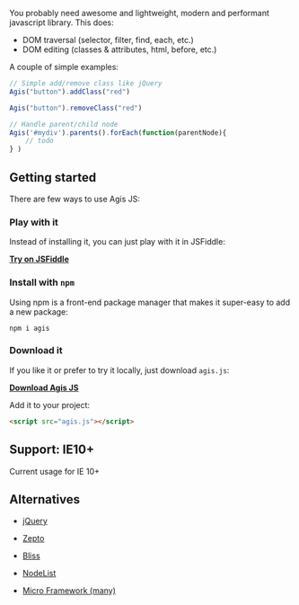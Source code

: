 You probably need awesome and lightweight, modern and performant javascript library. This does:

- DOM traversal (selector, filter, find, each, etc.)
- DOM editing (classes & attributes, html, before, etc.)

A couple of simple examples:

```js
// Simple add/remove class like jQuery
Agis("button").addClass("red")

Agis("button").removeClass("red")

// Handle parent/child node
Agis('#mydiv').parents().forEach(function(parentNode){
    // todo
} )
```


## Getting started

There are few ways to use Agis JS:


### Play with it

Instead of installing it, you can just play with it in JSFiddle:

[**Try on JSFiddle**](https://jsfiddle.net/agis/)

  

### Install with `npm`

Using npm is a front-end package manager that makes it super-easy to add a new package:

```
npm i agis
``` 

### Download it

If you like it or prefer to try it locally, just download `agis.js`:

[**Download Agis JS**](https://raw.githubusercontent.com/VasimHayat/Agis/master/dist/agis.js)

Add it to your project:

```html
<script src="agis.js"></script>
```



## Support: IE10+

Current usage for IE 10+
 



## Alternatives

- [jQuery](https://jquery.com/)

- [Zepto](http://zeptojs.com/)

- [Bliss](http://blissfuljs.com/)

- [NodeList](https://github.com/eorroe/NodeList.js)

- [Micro Framework (many)](http://microjs.com/)
